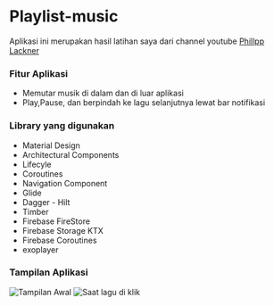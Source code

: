 # Playlist-music
Aplikasi ini merupakan hasil latihan saya dari channel youtube [Phillpp Lackner](https://www.youtube.com/playlist?list=PLQkwcJG4YTCQ6emtoqSZS2FVwZR9FT3BV) 

### Fitur Aplikasi
- Memutar musik di dalam dan di luar aplikasi
- Play,Pause, dan berpindah ke lagu selanjutnya lewat bar notifikasi

### Library yang digunakan
- Material Design
- Architectural Components
- Lifecyle
- Coroutines
- Navigation Component
- Glide
- Dagger - Hilt
- Timber
- Firebase FireStore
- Firebase Storage KTX
- Firebase Coroutines
- exoplayer

### Tampilan Aplikasi 
![Tampilan Awal](https://drive.google.com/file/d/13pv0oq3LqcKZaWZvpQ1drWNFThvlYrLB/view)
![Saat lagu di klik](https://drive.google.com/file/d/1eWVrUon9hes6YWO5-ll2h7L3Vccg5-Sb/view)

